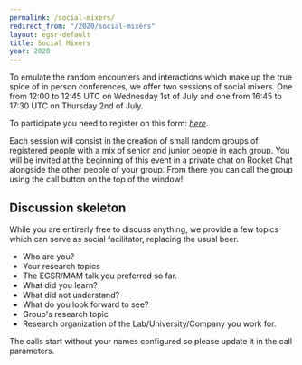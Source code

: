 ```yaml
---
permalink: /social-mixers/
redirect_from: "/2020/social-mixers"
layout: egsr-default
title: Social Mixers
year: 2020
---
```


To emulate the random encounters and interactions which make up the true spice of in person conferences, we offer two sessions of social mixers.
One from 12:00 to 12:45 UTC on Wednesday 1st of July and one from 16:45 to 17:30 UTC on Thursday 2nd of July.

To participate you need to register on this form: <a href="https://docs.google.com/forms/d/e/1FAIpQLSd_eRP4zYosko1O6WMDhRpVPkx2YLvQV7i_ogUoKMc6qh9nDg/viewform">*here*</a>.

Each session will consist in the creation of small random groups of registered people with a mix of senior and junior people in each group. 
You will be invited at the beginning of this event in a private chat on Rocket Chat alongside the other people of your group. From there you can call the group using the call button on the top of the window!


<h2>Discussion skeleton</h2>
While you are entirerly free to discuss anything, we provide a few topics which can serve as social facilitator, replacing the usual beer.

<ul>
<li> Who are you?</li>
<li> Your research topics</li>
<li> The EGSR/MAM talk you preferred so far.</li>
<li> What did you learn?</li>
<li> What did not understand?</li>
<li> What do you look forward to see?</li>
<li> Group's research topic</li>
<li> Research organization of the Lab/University/Company you work for.</li>
</ul>

The calls start without your names configured so please update it in the call parameters.